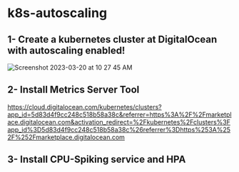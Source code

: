 # k8s-autoscaling

## 1- Create a kubernetes cluster at DigitalOcean with autoscaling enabled!

![Screenshot 2023-03-20 at 10 27 45 AM](https://user-images.githubusercontent.com/116834699/226370569-40e99e14-2862-4b39-abb0-c50b30e15452.png)

## 2- Install Metrics Server Tool

https://cloud.digitalocean.com/kubernetes/clusters?app_id=5d83d4f9cc248c518b58a38c&referrer=https%3A%2F%2Fmarketplace.digitalocean.com&activation_redirect=%2Fkubernetes%2Fclusters%3Fapp_id%3D5d83d4f9cc248c518b58a38c%26referrer%3Dhttps%253A%252F%252Fmarketplace.digitalocean.com

## 3- Install CPU-Spiking service and HPA

